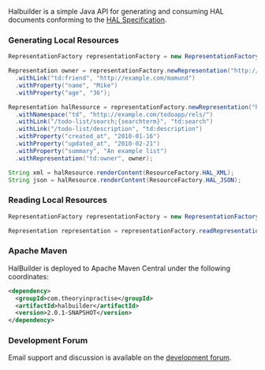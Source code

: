 Halbuilder is a simple Java API for generating and consuming HAL documents conforming to the
[HAL Specification](http://stateless.co/hal_specification.html).

### Generating Local Resources

```java
RepresentationFactory representationFactory = new RepresentationFactory();

Representation owner = representationFactory.newRepresentation("http://example.com/mike")
  .withLink("td:friend", "http://example.com/mamund")
  .withProperty("name", "Mike")
  .withProperty("age", "36");

Representation halResource = representationFactory.newRepresentation("http://example.com/todo-list")
  .withNamespace("td", "http://example.com/todoapp/rels/")
  .withLink("/todo-list/search;{searchterm}", "td:search")
  .withLink("/todo-list/description", "td:description")
  .withProperty("created_at", "2010-01-16")
  .withProperty("updated_at", "2010-02-21")
  .withProperty("summary", "An example list")
  .withRepresentation("td:owner", owner);

String xml = halResource.renderContent(ResourceFactory.HAL_XML);
String json = halResource.renderContent(ResourceFactory.HAL_JSON);
```

### Reading Local Resources

```java
RepresentationFactory representationFactory = new RepresentationFactory();

Representation representation = representationFactory.readRepresentation(new InputStreamReader(Some.class.getResourceAsStream("/test.xml")));
```

### Apache Maven

HalBuilder is deployed to Apache Maven Central under the following coordinates:

```xml
<dependency>
  <groupId>com.theoryinpractise</groupId>
  <artifactId>halbuilder</artifactId>
  <version>2.0.1-SNAPSHOT</version>
</dependency>
```

### Development Forum

Email support and discussion is available on the [development forum](https://groups.google.com/forum/#!forum/halbuilder-dev).
